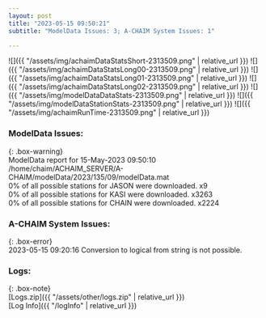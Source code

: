 ```yaml
---
layout: post
title: "2023-05-15 09:50:21"
subtitle: "ModelData Issues: 3; A-CHAIM System Issues: 1"

---
```


![]({{ "/assets/img/achaimDataStatsShort-2313509.png" | relative_url }})
![]({{ "/assets/img/achaimDataStatsLong00-2313509.png" | relative_url }})
![]({{ "/assets/img/achaimDataStatsLong01-2313509.png" | relative_url }})
![]({{ "/assets/img/achaimDataStatsLong02-2313509.png" | relative_url }})
![]({{ "/assets/img/modelDataDataStats-2313509.png" | relative_url }})
![]({{ "/assets/img/modelDataStationStats-2313509.png" | relative_url }})
![]({{ "/assets/img/achaimRunTime-2313509.png" | relative_url }})


### ModelData Issues:  
  
{: .box-warning}  
 ModelData report for 15-May-2023 09:50:10   
 /home/chaim/ACHAIM_SERVER/A-CHAIM/modelData/2023/135/09/modelData.mat   
 0% of all possible stations for JASON were downloaded. x9   
 0% of all possible stations for KASI were downloaded. x3263   
 0% of all possible stations for CHAIN were downloaded. x2224   
  
### A-CHAIM System Issues:  
  
{: .box-error}  
2023-05-15 09:20:16 Conversion to logical from string is not possible.  

### Logs:  
  
{: .box-note}  
[Logs.zip]({{ "/assets/other/logs.zip" | relative_url }})  
[Log Info]({{ "/logInfo" | relative_url }})  
